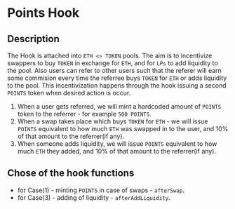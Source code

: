 # Points Hook

## Description

The Hook is attached into `ETH <> TOKEN` pools. The aim is to incentivize swappers to buy `TOKEN` in exchange for `ETH`, and for `LPs` to add liquidity to the pool. Also users can refer to other users such that the referer will earn some commision every time the referree buys `TOKEN` for `ETH` or adds liquidity to the pool. This incentivization happens through the hook issuing a second `POINTS` token when desired action is occur.

1. When a user gets referred, we will mint a hardcoded amount of `POINTS` token to the referrer - for example `500 POINTS`.
2. When a swap takes place which buys `TOKEN` for `ETH` - we will issue `POINTS` equivalent to how much `ETH` was swapped in to the user, and 10% of that amount to the referrer(if any).
3. When someone adds liquidity, we will issue `POINTS` equivalent to how much `ETH` they added, and 10% of that amount to the referrer(if any).

## Chose of the hook functions

- for Case(1) - minting `POINTS` in case of swaps - `afterSwap`.
- for Case(3) - adding of liquidity - `afterAddLiquidity`.

